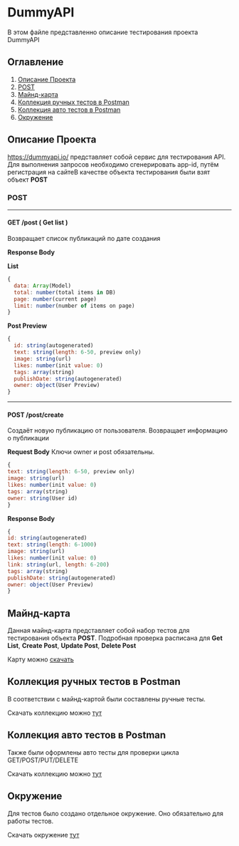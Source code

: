 # DummyAPI
В этом файле представленно описание тестирования проекта DummyAPI


## Оглавление
1. [Описание Проекта](#Описание-Проекта)
2. [POST](#POST)
3. [Майнд-карта](#Майнд-карта)
4. [Коллекция ручных тестов в Postman](#Коллекция-ручных-тестов-в-Postman)
5. [Коллекция авто тестов в Postman](#Коллекция-авто-тестов-в-Postman)
6. [Окружение](#Окружение)



## Описание Проекта 
https://dummyapi.io/ представляет собой сервис для тестирования API. Для выполнения запросов необходимо сгенерировать app-id, путём регистрация на сайтеВ качестве объекта тестирования были взят объект **POST**

### POST
___
#### GET /post ( Get list )
Возвращает список публикаций по дате создания


**Response Body**

**List**
```js
{
  data: Array(Model)
  total: number(total items in DB)
  page: number(current page)
  limit: number(number of items on page)
}
```

**Post Preview**
```js
{
  id: string(autogenerated)
  text: string(length: 6-50, preview only)
  image: string(url)
  likes: number(init value: 0)
  tags: array(string)
  publishDate: string(autogenerated)
  owner: object(User Preview)
}
```

___
#### POST /post/create 
Создаёт новую публикацию от пользователя. Возвращает информацию о публикации


**Request Body**
Ключи owner и post обязательны.
```js
{
text: string(length: 6-50, preview only)
image: string(url)
likes: number(init value: 0)
tags: array(string)
owner: string(User id)
}
```

**Response Body**
```js
{
id: string(autogenerated)
text: string(length: 6-1000)
image: string(url)
likes: number(init value: 0)
link: string(url, length: 6-200)
tags: array(string)
publishDate: string(autogenerated)
owner: object(User Preview)
}
```

## Майнд-карта
Данная майнд-карта представляет собой набор тестов для тестирования объекта **POST**. Подробная проверка расписана для **Get List**, **Create Post**, **Update Post**, **Delete Post**

Карту можно [скачать](https://github.com/MrFabler/DummyAPI/blob/main/DummyAPIGitHub.xmind)

## Коллекция ручных тестов в Postman
В соответствии с майнд-картой были составлены ручные тесты.

Скачать коллекцию можно [тут](https://github.com/MrFabler/DummyAPI/blob/main/DummyAPI.postman_collection_For_Github.json)

## Коллекция авто тестов в Postman
Также были оформлены авто тесты для проверки цикла GET/POST/PUT/DELETE

Скачать коллекцию можно [тут](https://github.com/MrFabler/DummyAPI/blob/main/DummyAPI_Auto_Test.postman_collection_For_Github.json)

## Окружение
Для тестов было создано отдельное окружение. Оно обязательно для работы тестов.

Скачать окружение [тут](https://github.com/MrFabler/DummyAPI/blob/main/DummyAPI_environment.postman_environment_For_Github.json)
